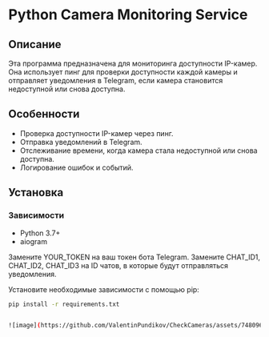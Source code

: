 # Python Camera Monitoring Service

## Описание

Эта программа предназначена для мониторинга доступности IP-камер. Она использует пинг для проверки доступности каждой камеры и отправляет уведомления в Telegram, если камера становится недоступной или снова доступна.

## Особенности

- Проверка доступности IP-камер через пинг.
- Отправка уведомлений в Telegram.
- Отслеживание времени, когда камера стала недоступной или снова доступна.
- Логирование ошибок и событий.

## Установка

### Зависимости

- Python 3.7+
- aiogram

Замените YOUR_TOKEN на ваш токен бота Telegram.
Замените CHAT_ID1, CHAT_ID2, CHAT_ID3 на ID чатов, в которые будут отправляться уведомления.



Установите необходимые зависимости с помощью pip:
```bash
pip install -r requirements.txt 


![image](https://github.com/ValentinPundikov/CheckCameras/assets/74809607/c557c56d-d45a-4a03-8a70-b5cf662586c4)

